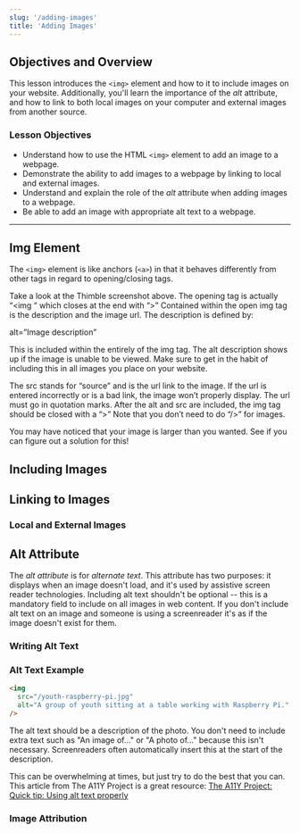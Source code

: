 ```yaml
---
slug: '/adding-images'
title: 'Adding Images'
---
```


## Objectives and Overview

This lesson introduces the `<img>` element and how to it to include images on your website. Additionally, you'll learn the importance of the _alt_ attribute, and how to link to both local images on your computer and external images from another source.

### Lesson Objectives

- Understand how to use the HTML `<img>` element to add an image to a webpage.
- Demonstrate the ability to add images to a webpage by linking to local and external images.
- Understand and explain the role of the _alt_ attribute when adding images to a webpage.
- Be able to add an image with appropriate alt text to a webpage.

---

## Img Element

The `<img>` element is like anchors (`<a>`) in that it behaves differently from other tags in regard to opening/closing tags.

Take a look at the Thimble screenshot above. The opening tag is actually “<img “ which closes at the end with “>” Contained within the open img tag is the description and the image url. The description is defined by:

alt=”Image description”

This is included within the entirely of the img tag. The alt description shows up if the image is unable to be viewed. Make sure to get in the habit of including this in all images you place on your website.

The src stands for “source” and is the url link to the image. If the url is entered incorrectly or is a bad link, the image won’t properly display. The url must go in quotation marks. After the alt and src are included, the img tag should be closed with a “>” Note that you don’t need to do “/>” for images.

You may have noticed that your image is larger than you wanted. See if you can figure out a solution for this!

## Including Images

## Linking to Images

### Local and External Images

## Alt Attribute

The _alt attribute_ is for _alternate text_. This attribute has two purposes: it displays when an image doesn't load, and it's used by assistive screen reader technologies. Including alt text shouldn't be optional -- this is a mandatory field to include on all images in web content. If you don't include alt text on an image and someone is using a screenreader it's as if the image doesn't exist for them.

### Writing Alt Text

### Alt Text Example

```html
<img
  src="/youth-raspberry-pi.jpg"
  alt="A group of youth sitting at a table working with Raspberry Pi."
/>
```

The alt text should be a description of the photo. You don't need to include extra text such as "An image of..." or "A photo of..." because this isn't necessary. Screenreaders often automatically insert this at the start of the description.

This can be overwhelming at times, but just try to do the best that you can. This article from The A11Y Project is a great resource: [The A11Y Project: Quick tip: Using alt text properly](https://a11yproject.com/posts/alt-text/)

### Image Attribution
